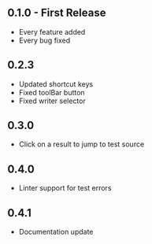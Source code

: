 ## 0.1.0 - First Release
* Every feature added
* Every bug fixed

## 0.2.3
* Updated shortcut keys
* Fixed toolBar button
* Fixed writer selector

## 0.3.0
* Click on a result to jump to test source

## 0.4.0
* Linter support for test errors

## 0.4.1
* Documentation update
